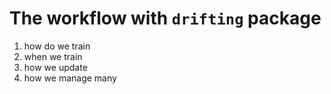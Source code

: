 # The workflow with `drifting` package

1. how do we train
2. when we train
3. how we update
4. how we manage many
